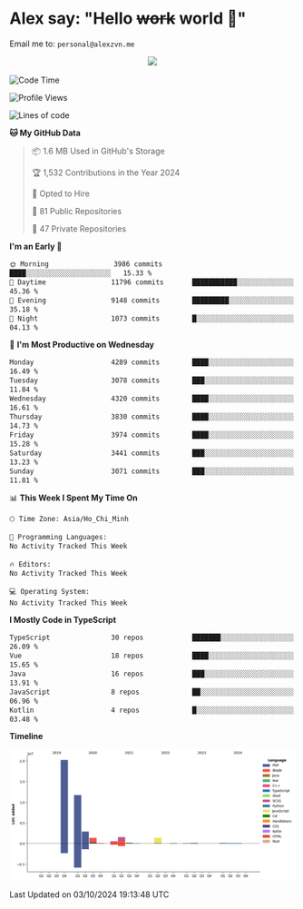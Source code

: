 # Alex say: "Hello ~~work~~ world 🐾"
Email me to: `personal@alexzvn.me`


<p align=center>
  <a href="https://skillicons.dev">
    <img src="https://skillicons.dev/icons?i=ts,js,php,nodejs,bun,vue,nuxt,react,svelte,tauri,laravel,rust,mongodb,docker,electron,redis,rabbitmq,tailwind,git,cloudflare,elysia,mysql,nginx,rollupjs,sentry,ubuntu,yarn,html,css,vite" />
  </a>
</p>

<!--START_SECTION:waka-->
![Code Time](http://img.shields.io/badge/Code%20Time-1%2C066%20hrs%2055%20mins-blue)

![Profile Views](http://img.shields.io/badge/Profile%20Views-1-blue)

![Lines of code](https://img.shields.io/badge/From%20Hello%20World%20I%27ve%20Written-40.6%20million%20lines%20of%20code-blue)

**🐱 My GitHub Data** 

> 📦 1.6 MB Used in GitHub's Storage 
 > 
> 🏆 1,532 Contributions in the Year 2024
 > 
> 💼 Opted to Hire
 > 
> 📜 81 Public Repositories 
 > 
> 🔑 47 Private Repositories 
 > 
**I'm an Early 🐤** 

```text
🌞 Morning                3986 commits        ████░░░░░░░░░░░░░░░░░░░░░   15.33 % 
🌆 Daytime                11796 commits       ███████████░░░░░░░░░░░░░░   45.36 % 
🌃 Evening                9148 commits        █████████░░░░░░░░░░░░░░░░   35.18 % 
🌙 Night                  1073 commits        █░░░░░░░░░░░░░░░░░░░░░░░░   04.13 % 
```
📅 **I'm Most Productive on Wednesday** 

```text
Monday                   4289 commits        ████░░░░░░░░░░░░░░░░░░░░░   16.49 % 
Tuesday                  3078 commits        ███░░░░░░░░░░░░░░░░░░░░░░   11.84 % 
Wednesday                4320 commits        ████░░░░░░░░░░░░░░░░░░░░░   16.61 % 
Thursday                 3830 commits        ████░░░░░░░░░░░░░░░░░░░░░   14.73 % 
Friday                   3974 commits        ████░░░░░░░░░░░░░░░░░░░░░   15.28 % 
Saturday                 3441 commits        ███░░░░░░░░░░░░░░░░░░░░░░   13.23 % 
Sunday                   3071 commits        ███░░░░░░░░░░░░░░░░░░░░░░   11.81 % 
```


📊 **This Week I Spent My Time On** 

```text
🕑︎ Time Zone: Asia/Ho_Chi_Minh

💬 Programming Languages: 
No Activity Tracked This Week

🔥 Editors: 
No Activity Tracked This Week

💻 Operating System: 
No Activity Tracked This Week
```

**I Mostly Code in TypeScript** 

```text
TypeScript               30 repos            ███████░░░░░░░░░░░░░░░░░░   26.09 % 
Vue                      18 repos            ████░░░░░░░░░░░░░░░░░░░░░   15.65 % 
Java                     16 repos            ███░░░░░░░░░░░░░░░░░░░░░░   13.91 % 
JavaScript               8 repos             ██░░░░░░░░░░░░░░░░░░░░░░░   06.96 % 
Kotlin                   4 repos             █░░░░░░░░░░░░░░░░░░░░░░░░   03.48 % 
```



**Timeline**

![Lines of Code chart](https://raw.githubusercontent.com/alexzvn/alexzvn/main/assets/bar_graph.png)


 Last Updated on 03/10/2024 19:13:48 UTC
<!--END_SECTION:waka-->
